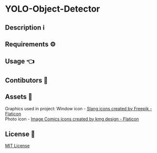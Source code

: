 # **YOLO-Object-Detector**
## Description ℹ️
## Requirements ⚙️
## Usage 👈
## Contibutors 🤝
## Assets 🎨

Graphics used in project:
Window icon - <a href="https://www.flaticon.com/free-icons/slang" title="slang icons">Slang icons created by Freepik - Flaticon</a> </br>
Photo icon - <a href="https://www.flaticon.com/free-icons/image-comics" title="Image Comics icons">Image Comics icons created by kmg design - Flaticon</a> </br>

## License :page_facing_up:
[MIT License](LICENSE)